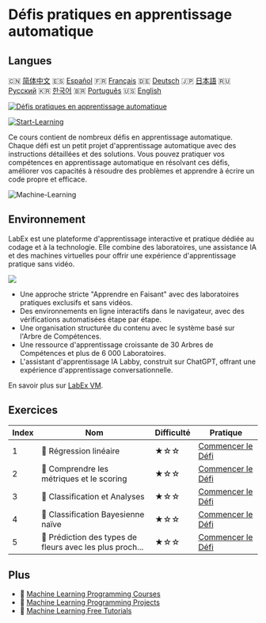 # Défis pratiques en apprentissage automatique

## Langues

🇨🇳 [简体中文](README_zh.md) 🇪🇸 [Español](README_es.md) 🇫🇷 [Français](README_fr.md) 🇩🇪 [Deutsch](README_de.md) 🇯🇵 [日本語](README_ja.md) 🇷🇺 [Русский](README_ru.md) 🇰🇷 [한국어](README_ko.md) 🇧🇷 [Português](README_pt.md) 🇺🇸 [English](README.md) 

[![Défis pratiques en apprentissage automatique](https://cover-creator.labex.io/ml-practice-challenges.png?lang=fr)](https://labex.io/fr/courses/ml-practice-challenges)

[![Start-Learning](https://img.shields.io/badge/Start-Learning-whitesmoke?style=for-the-badge)](https://labex.io/fr/courses/ml-practice-challenges)

Ce cours contient de nombreux défis en apprentissage automatique. Chaque défi est un petit projet d'apprentissage automatique avec des instructions détaillées et des solutions. Vous pouvez pratiquer vos compétences en apprentissage automatique en résolvant ces défis, améliorer vos capacités à résoudre des problèmes et apprendre à écrire un code propre et efficace.

![Machine-Learning](https://img.shields.io/badge/Machine-Learning-whitesmoke?style=for-the-badge&logo=machine-learning)


## Environnement

LabEx est une plateforme d'apprentissage interactive et pratique dédiée au codage et à la technologie. Elle combine des laboratoires, une assistance IA et des machines virtuelles pour offrir une expérience d'apprentissage pratique sans vidéo.

![](https://tutorial-screenshot.getvm.io/images/vm-1725247253.png)

- Une approche stricte "Apprendre en Faisant" avec des laboratoires pratiques exclusifs et sans vidéos.
- Des environnements en ligne interactifs dans le navigateur, avec des vérifications automatisées étape par étape.
- Une organisation structurée du contenu avec le système basé sur l'Arbre de Compétences.
- Une ressource d'apprentissage croissante de 30 Arbres de Compétences et plus de 6 000 Laboratoires.
- L'assistant d'apprentissage IA Labby, construit sur ChatGPT, offrant une expérience d'apprentissage conversationnelle.

En savoir plus sur [LabEx VM](https://support.labex.io/using-labex/virtual-machine).

## Exercices

|   Index | Nom                                                      | Difficulté   | Pratique                                                                                                                               |
|---------|----------------------------------------------------------|--------------|----------------------------------------------------------------------------------------------------------------------------------------|
|       1 | 🎯 Régression linéaire                                   | ★☆☆          | <a target='_blank' href='https://labex.io/fr/labs/python-linear-regression-185171'>Commencer le Défi</a>                               |
|       2 | 🎯 Comprendre les métriques et le scoring                | ★☆☆          | <a target='_blank' href='https://labex.io/fr/labs/python-understanding-metrics-and-scoring-185172'>Commencer le Défi</a>               |
|       3 | 🎯 Classification et Analyses                            | ★☆☆          | <a target='_blank' href='https://labex.io/fr/labs/python-clustering-and-insights-198286'>Commencer le Défi</a>                         |
|       4 | 🎯 Classification Bayesienne naïve                       | ★☆☆          | <a target='_blank' href='https://labex.io/fr/labs/python-naive-bayes-classification-250427'>Commencer le Défi</a>                      |
|       5 | 🎯 Prédiction des types de fleurs avec les plus proch... | ★☆☆          | <a target='_blank' href='https://labex.io/fr/labs/sklearn-predicting-flower-types-with-nearest-neighbors-256147'>Commencer le Défi</a> |

## Plus

- 🔗 [Machine Learning Programming Courses](https://github.com/labex-labs/awesome-programming-courses)
- 🔗 [Machine Learning Programming Projects](https://github.com/labex-labs/awesome-programming-projects)
- 🔗 [Machine Learning Free Tutorials](https://github.com/labex-labs/ml-free-tutorials)

